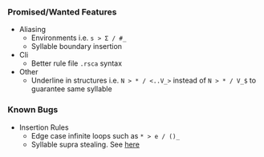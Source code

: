 ### Promised/Wanted Features

- Aliasing
    - Environments i.e. `s > Σ / #_`
    - Syllable boundary insertion
- Cli
    - Better rule file `.rsca` syntax
- Other
    - Underline in structures i.e. `N > * / <..V_>` instead of `N > * / V_$` to guarantee same syllable


### Known Bugs

- Insertion Rules
    - Edge case infinite loops such as `* > e / ()_`
    - Syllable supra stealing. See [here](/doc/doc.md#syllable-stress)